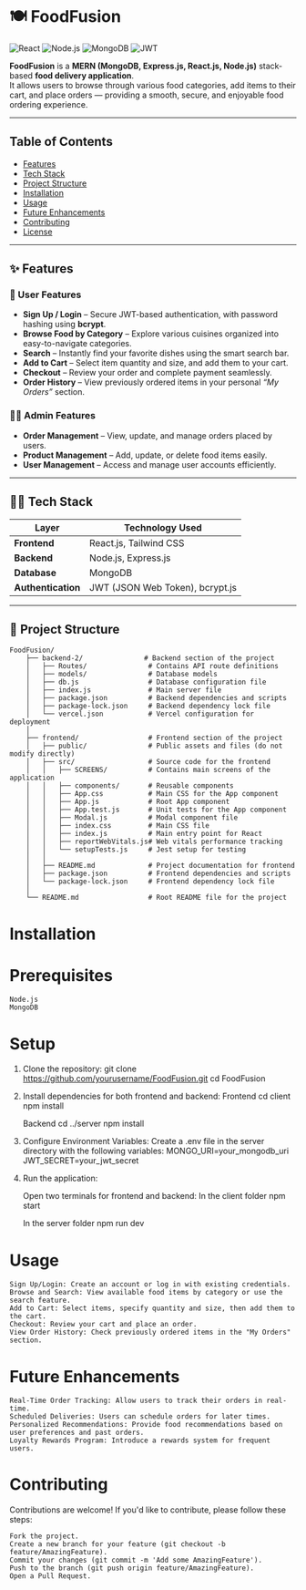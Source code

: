 # 🍽️ FoodFusion

![React](https://img.shields.io/badge/Frontend-React.js-blue)
![Node.js](https://img.shields.io/badge/Backend-Node.js-green)
![MongoDB](https://img.shields.io/badge/Database-MongoDB-brightgreen)
![JWT](https://img.shields.io/badge/Auth-JWT-orange)

**FoodFusion** is a **MERN (MongoDB, Express.js, React.js, Node.js)** stack-based **food delivery application**.  
It allows users to browse through various food categories, add items to their cart, and place orders — providing a smooth, secure, and enjoyable food ordering experience.

---

## Table of Contents
- [ Features](#-features)
- [ Tech Stack](#-tech-stack)
- [ Project Structure](#-project-structure)
- [ Installation](#️-installation)
- [ Usage](#-usage)
- [ Future Enhancements](#-future-enhancements)
- [ Contributing](#-contributing)
- [ License](#-license)

---

## ✨ Features

### 👤 User Features
-  **Sign Up / Login** – Secure JWT-based authentication, with password hashing using **bcrypt**.  
-  **Browse Food by Category** – Explore various cuisines organized into easy-to-navigate categories.  
-  **Search** – Instantly find your favorite dishes using the smart search bar.  
-  **Add to Cart** – Select item quantity and size, and add them to your cart.  
-  **Checkout** – Review your order and complete payment seamlessly.  
-  **Order History** – View previously ordered items in your personal *“My Orders”* section.  

### 🧑‍💼 Admin Features
-  **Order Management** – View, update, and manage orders placed by users.  
-  **Product Management** – Add, update, or delete food items easily.  
-  **User Management** – Access and manage user accounts efficiently.  

---

## 🧑‍💻 Tech Stack

| Layer | Technology Used |
|--------|----------------|
| **Frontend** | React.js, Tailwind CSS |
| **Backend** | Node.js, Express.js |
| **Database** | MongoDB |
| **Authentication** | JWT (JSON Web Token), bcrypt.js |

---

## 📁 Project Structure


    FoodFusion/
        ├── backend-2/               # Backend section of the project
        │   ├── Routes/               # Contains API route definitions
        │   ├── models/               # Database models
        │   ├── db.js                 # Database configuration file
        │   ├── index.js              # Main server file
        │   ├── package.json          # Backend dependencies and scripts
        │   ├── package-lock.json     # Backend dependency lock file
        │   └── vercel.json           # Vercel configuration for deployment
        │
        ├── frontend/                 # Frontend section of the project
        │   ├── public/               # Public assets and files (do not modify directly)
        │   ├── src/                  # Source code for the frontend
        │   │   ├── SCREENS/          # Contains main screens of the application
        │   │   ├── components/       # Reusable components
        │   │   ├── App.css           # Main CSS for the App component
        │   │   ├── App.js            # Root App component
        │   │   ├── App.test.js       # Unit tests for the App component
        │   │   ├── Modal.js          # Modal component file
        │   │   ├── index.css         # Main CSS file
        │   │   ├── index.js          # Main entry point for React
        │   │   ├── reportWebVitals.js# Web vitals performance tracking
        │   │   └── setupTests.js     # Jest setup for testing
        │   │
        │   ├── README.md             # Project documentation for frontend
        │   ├── package.json          # Frontend dependencies and scripts
        │   └── package-lock.json     # Frontend dependency lock file
        │
        └── README.md                 # Root README file for the project


# Installation

# Prerequisites

    Node.js
    MongoDB

# Setup

1.  Clone the repository:
    git clone https://github.com/yourusername/FoodFusion.git
    cd FoodFusion

2. Install dependencies for both frontend and backend:
    Frontend
    cd client
    npm install

    Backend
    cd ../server
    npm install

3. Configure Environment Variables:
   Create a .env file in the server directory with the following variables:
   MONGO_URI=your_mongodb_uri
   JWT_SECRET=your_jwt_secret

4. Run the application:
   
   Open two terminals for frontend and backend:
   In the client folder
   npm start

   In the server folder
   npm run dev

# Usage

    Sign Up/Login: Create an account or log in with existing credentials.
    Browse and Search: View available food items by category or use the search feature.
    Add to Cart: Select items, specify quantity and size, then add them to the cart.
    Checkout: Review your cart and place an order.
    View Order History: Check previously ordered items in the "My Orders" section.

# Future Enhancements

    Real-Time Order Tracking: Allow users to track their orders in real-time.
    Scheduled Deliveries: Users can schedule orders for later times.
    Personalized Recommendations: Provide food recommendations based on user preferences and past orders.
    Loyalty Rewards Program: Introduce a rewards system for frequent users.


# Contributing

Contributions are welcome! If you'd like to contribute, please follow these steps:

    Fork the project.
    Create a new branch for your feature (git checkout -b feature/AmazingFeature).
    Commit your changes (git commit -m 'Add some AmazingFeature').
    Push to the branch (git push origin feature/AmazingFeature).
    Open a Pull Request.



    
